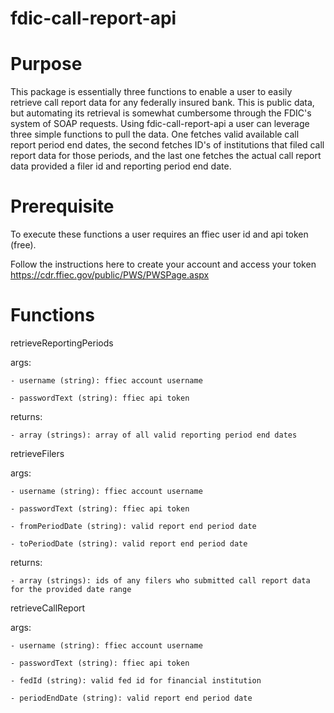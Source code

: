 # fdic-call-report-api

# Purpose
This package is essentially three functions to enable a user to easily retrieve call report data for any federally insured bank.  This is public data, but automating its retrieval is somewhat cumbersome through the FDIC's system of SOAP requests. Using fdic-call-report-api a user can leverage three simple functions to pull the data. One fetches valid available call report period end dates, the second fetches ID's of institutions that filed call report data for those periods, and the last one fetches the actual call report data provided a filer id and reporting period end date.

# Prerequisite
To execute these functions a user requires an ffiec user id and api token (free).

Follow the instructions here to create your account and access your token https://cdr.ffiec.gov/public/PWS/PWSPage.aspx

# Functions
retrieveReportingPeriods
  
  args:
    
    - username (string): ffiec account username
    
    - passwordText (string): ffiec api token
  
  returns:
   
    - array (strings): array of all valid reporting period end dates

retrieveFilers
  
  args:
   
    - username (string): ffiec account username
    
    - passwordText (string): ffiec api token
   
    - fromPeriodDate (string): valid report end period date
   
    - toPeriodDate (string): valid report end period date
 
  returns:
    
    - array (strings): ids of any filers who submitted call report data for the provided date range

retrieveCallReport
  
  args:
   
    - username (string): ffiec account username
    
    - passwordText (string): ffiec api token
   
    - fedId (string): valid fed id for financial institution
   
    - periodEndDate (string): valid report end period date